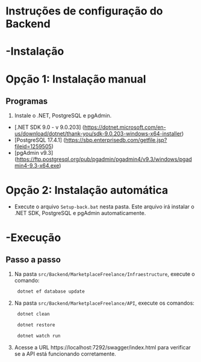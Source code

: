 # Instruções de configuração do Backend

# -Instalação
# Opção 1: Instalação manual

## Programas

1. Instale o .NET, PostgreSQL e pgAdmin.

- [.NET SDK 9.0 - v 9.0.203] (https://dotnet.microsoft.com/en-us/download/dotnet/thank-you/sdk-9.0.203-windows-x64-installer)
- [PostgreSQL 17.4.1] (https://sbp.enterprisedb.com/getfile.jsp?fileid=1259505)
- [pgAdmin v9.3] (https://ftp.postgresql.org/pub/pgadmin/pgadmin4/v9.3/windows/pgadmin4-9.3-x64.exe)

# Opção 2: Instalação automática

- Execute o arquivo `Setup-back.bat` nesta pasta. Este arquivo irá instalar o .NET SDK, PostgreSQL e pgAdmin automaticamente.

# -Execução
## Passo a passo

1. Na pasta `src/Backend/MarketplaceFreelance/Infraestructure`, execute o comando:
   ```bash
    dotnet ef database update
   ```
2. Na pasta `src/Backend/MarketplaceFreelance/API`, execute os comandos:
   ```bash
    dotnet clean
   ```
   ```bash
    dotnet restore
   ```
   ```bash
    dotnet watch run
   ```
3. Acesse a URL https://localhost:7292/swagger/index.html para verificar se a API está funcionando corretamente.